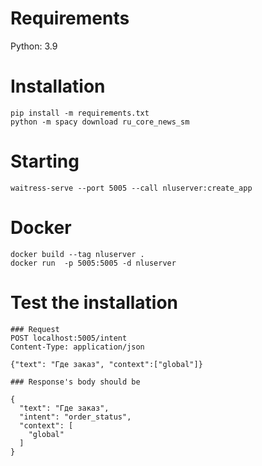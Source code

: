 # Requirements 
Python: 3.9 

# Installation 
```
pip install -m requirements.txt
python -m spacy download ru_core_news_sm
```

# Starting
 
```
waitress-serve --port 5005 --call nluserver:create_app
```

# Docker 
```
docker build --tag nluserver .
docker run  -p 5005:5005 -d nluserver
```

# Test the installation
```
### Request 
POST localhost:5005/intent
Content-Type: application/json

{"text": "Где заказ", "context":["global"]}

### Response's body should be

{
  "text": "Где заказ",
  "intent": "order_status",
  "context": [
    "global"
  ]
}

```


 
 
